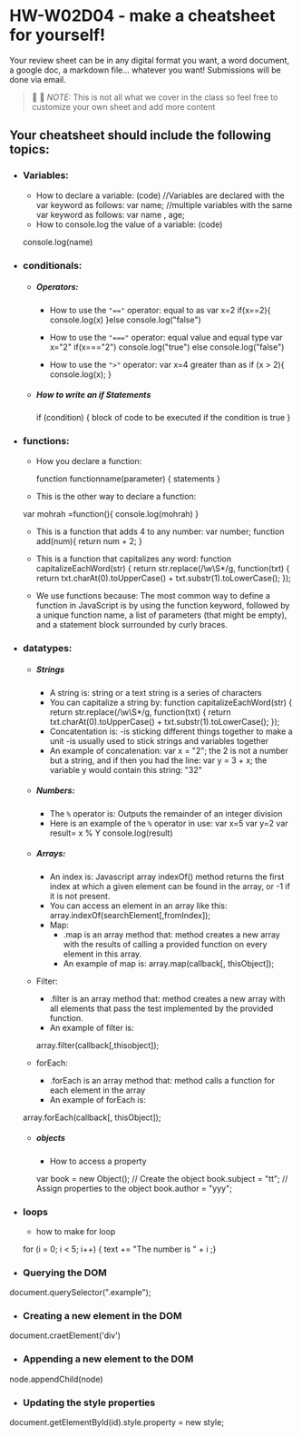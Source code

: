 # HW-W02D04 - make a cheatsheet for yourself!

Your review sheet can be in any digital format you want, a word document, a google doc, a markdown file… whatever you want! Submissions will be done via email.

> 📢 📢  *NOTE:*  This is not all what we cover in the class so feel free to customize your own sheet and add more content

## Your cheatsheet should include the following topics:

* ### Variables:
  * How to declare a variable: (code)
    //Variables are declared with the var keyword as follows:
    var name;
    //multiple variables with the same var keyword as follows:
    var name , age;
  * How to console.log the value of a variable: (code)
  
   console.log(name)
   
   
   
   
* ### conditionals:
  * ##### Operators:
    * How to use the `"=="` operator: 
    equal to as 
    var x=2
    if(x==2){
    console.log(x)
    }else
    console.log("false")
    
    * How to use the `"==="` operator:
    equal value and equal type 
    var x="2"
    if(x==="2")
    console.log("true")
    else
    console.log("false")
 
    * How to use the `">"` operator: 
    var x=4
        greater than as if  (x > 2){
        console.log(x);
        }
   * ##### How to write an if Statements 
   
     if (condition) {
    block of code to be executed if the condition is true
}
 * ### functions:
    * How you declare a function: 
    
      function functionname(parameter)
      {
         statements
      }
    * This is the other way to declare a function: 
     
     var mohrah =function(){
     console.log(mohrah)
     }
    * This is a function that adds 4 to any number:
   var number;
   function add(num){
   return num + 2;
   }
    * This is a function that capitalizes any word: 
   function capitalizeEachWord(str) {
    return str.replace(/\w\S*/g, function(txt) {
        return txt.charAt(0).toUpperCase() + txt.substr(1).toLowerCase();
    });
    
    * We use functions because:
     The most common way to define a function in JavaScript is by using the function keyword, followed by a unique function   name, a list of parameters (that might be empty), and a statement block surrounded by curly braces.
     
* ### datatypes:
  * ##### Strings
    * A string is: 
    string or a text string is a series of characters  
    * You can capitalize a string by: 
    function capitalizeEachWord(str) {
    return str.replace(/\w\S*/g, function(txt) {
        return txt.charAt(0).toUpperCase() + txt.substr(1).toLowerCase();
    });
    * Concatentation is: 
    -is sticking different things together to make a unit
    -is usually used to stick strings and variables together
    * An example of concatenation:
   var x = "2";
   the 2 is not a number but a string, and if then you had the line:
   var y = 3 + x;
   the variable y would contain this string: "32"
  * ##### Numbers:
    * The `%` operator is: 
    Outputs the remainder of an integer division
    * Here is an example of the `%` operator in use:
    var x=5
    var y=2
    var result= x % Y
    console.log(result)
  * ##### Arrays:
    * An index is:
    Javascript array indexOf() method returns the first index at which a given element can be found in the array, or -1 if it is not present.
    * You can access an element in an array like this: 
 array.indexOf(searchElement[,fromIndex]);
    * Map:
      * .map is an array method that: 
       method creates a new array with the results of calling a provided function on every element in this array.
      * An example of map is: 
     array.map(callback[, thisObject]);

   * Filter:
      * .filter is an array method that: 
      method creates a new array with all elements that pass the test implemented by the provided function.
      * An example of filter is: 
    
      array.filter(callback[,thisobject]);
      
   * forEach:
      * .forEach is an array method that: 
    method calls a function for each element in the array
      *  An example of forEach is: 
        
   array.forEach(callback[, thisObject]);
        

   * ##### objects
     * How to access a property  
   
      var book = new Object();   // Create the object
      book.subject = "tt"; // Assign properties to the object
      book.author  = "yyy";
      
* ### loops
     *   how to make for loop 
    
     for (i = 0; i < 5; i++) {
    text += "The number is " + i ;}
         
          
 * ### Querying the DOM

  document.querySelector(".example");
 
* ### Creating a new element in the DOM
  
 document.craetElement('div')
 
 * ### Appending a new element to the DOM

  node.appendChild(node)

  * ### Updating the style properties

document.getElementById(id).style.property = new style;
